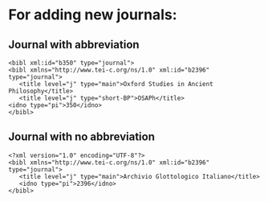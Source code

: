# For adding new journals:

## Journal with abbreviation

```
<bibl xml:id="b350" type="journal">
<bibl xmlns="http://www.tei-c.org/ns/1.0" xml:id="b2396" type="journal">
   <title level="j" type="main">Oxford Studies in Ancient Philosophy</title>
   <title level="j" type="short-BP">OSAPh</title>
<idno type="pi">350</idno>
</bibl>
```

## Journal with no abbreviation

```
<?xml version="1.0" encoding="UTF-8"?>
<bibl xmlns="http://www.tei-c.org/ns/1.0" xml:id="b2396" type="journal">
   <title level="j" type="main">Archivio Glottologico Italiano</title>
   <idno type="pi">2396</idno>
</bibl>
```
